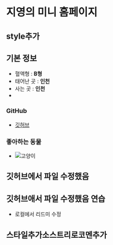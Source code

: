 # 지영의 미니 홈페이지

## style추가

 ## 기본 정보
- 혈액형 : **B형**
- 태어난 곳 : **인천**
- 사는 곳 : **인천**
- 
### GitHub

- [깃허브](https://github.com/yangji9202)
 

### 좋아하는 동물
-  ![고양이](https://search.pstatic.net/common/?src=http%3A%2F%2Fblogfiles.naver.net%2FMjAyMTA1MjdfMjUy%2FMDAxNjIyMTA4NDM0OTI1.ExoLjc7kIMNs1AGMC_b5uO1dlUvw8yxgcPyz9WX8ZLsg.AXBq1M6qeTnUAj2v9HGhrgB7caqs9AGGQSrNQVQCGrEg.JPEG.aimarjb%2Ffunny_cat-02.jpg&type=sc960_832)


## 깃허브에서 파일 수정했음
## 깃허브애서 파일 수정했음 연습

- 로컬에서 리드미 수정

## 스타일추가소스트리로코멘추가
 